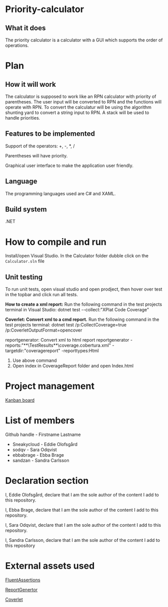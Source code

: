 # Priority-calculator

What it does
-----------
The priority calculator is a calculator with a GUI which supports the order of operations.


Plan
============

How it will work
-----------
The calculator is supposed to work like an RPN calculator with priority of parentheses. The user input will be converted 
to RPN and the functions will operate with RPN. To convert the calculatur will be using the algorithm shunting yard to convert a 
string input to RPN. A stack will be used to handle priorities. 

Features to be implemented
-----------
Support of the operators: +, -, *, /

Parentheses will have priority.

Graphical user interface to make the application user friendly.

Language
-----------
The programming languages used are C# and XAML.

Build system
-----------
.NET

How to compile and run
=======
Install/open Visual Studio. In the Calculator folder dubble click on the `Calculator.sln` file

Unit testing
-----------
To run unit tests, open visual studio and open prodject, then hover over test in the topbar and click run all tests.


**How to create a xml report:**
Run the following command in the test projects terminal in Visual Studio: 
dotnet test --collect:"XPlat Code Coverage"


**Coverlet: Convert xml to a cmd report.**
Run the following command in the test projects terminal: 
dotnet test /p:CollectCoverage=true /p:CoverletOutputFormat=opencover



reportgenerator: Convert xml to html report
reportgenerator -reports:"**\TestResults\**\coverage.cobertura.xml" -targetdir:"coveragereport" -reporttypes:Html
1. Use above command
2. Open index in CoverageReport folder and open Index.html



Project management
=======
[Kanban board](https://github.com/users/Sneakycloud/projects/1)


List of members
=======
Github handle - Firstname Lastname

* Sneakycloud - Eddie Olofsgård
* sodqv - Sara Odqvist
* ebbabrage - Ebba Brage
* sandzan - Sandra Carlsson



Declaration section
=======

I, Eddie Olofsgård, declare that I am the sole author of the content I add to this repository.

I, Ebba Brage, declare that I am the sole author of the content I add to this repository.

I, Sara Odqvist, declare that I am the sole author of the content I add to this repository.

I, Sandra Carlsson, declare that I am the sole author of the content I add to this repository


External assets used
=======
[FluentAssertions](https://github.com/fluentassertions/fluentassertions)

[ReportGenertor](https://github.com/danielpalme/ReportGenerator)

[Coverlet](https://github.com/coverlet-coverage/coverlet)
